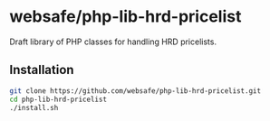 websafe/php-lib-hrd-pricelist
================================================================================

Draft library of PHP classes for handling HRD pricelists.



Installation
--------------------------------------------------------------------------------


~~~~ bash
git clone https://github.com/websafe/php-lib-hrd-pricelist.git
cd php-lib-hrd-pricelist
./install.sh
~~~~


